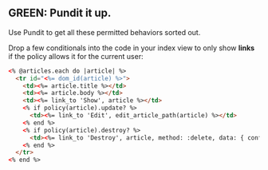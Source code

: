 
## GREEN: Pundit it up.

Use Pundit to get all these permitted behaviors sorted out. 

Drop a few conditionals into the code in your index view to only show **links** if the policy allows it for the current user:

```html
<% @articles.each do |article| %>
  <tr id="<%= dom_id(article) %>">
    <td><%= article.title %></td>
    <td><%= article.body %></td>
    <td><%= link_to 'Show', article %></td>
    <% if policy(article).update? %>
      <td><%= link_to 'Edit', edit_article_path(article) %></td>
    <% end %>
    <% if policy(article).destroy? %>
      <td><%= link_to 'Destroy', article, method: :delete, data: { confirm: 'Are you sure?' } %></td>
    <% end %>
  </tr>
<% end %>
```

